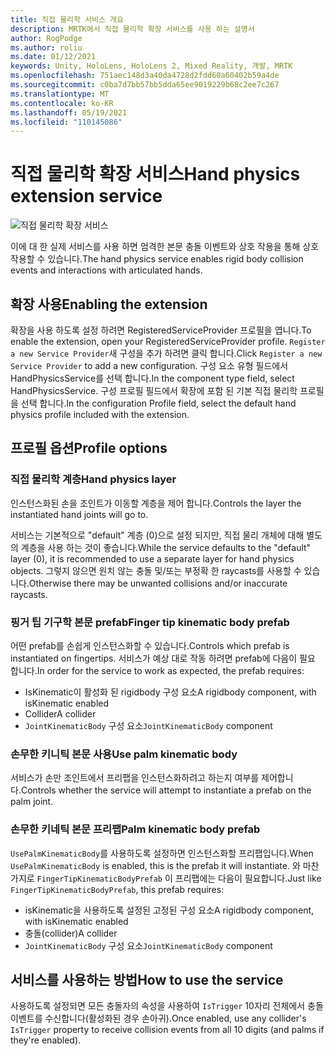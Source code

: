 ```yaml
---
title: 직접 물리학 서비스 개요
description: MRTK에서 직접 물리학 확장 서비스를 사용 하는 설명서
author: RogPodge
ms.author: roliu
ms.date: 01/12/2021
keywords: Unity, HoloLens, HoloLens 2, Mixed Reality, 개발, MRTK
ms.openlocfilehash: 751aec148d3a40da4728d2fdd60a60402b59a4de
ms.sourcegitcommit: c0ba7d7bb57bb5dda65ee9019229b68c2ee7c267
ms.translationtype: MT
ms.contentlocale: ko-KR
ms.lasthandoff: 05/19/2021
ms.locfileid: "110145086"
---
```

# <a name="hand-physics-extension-service"></a><span data-ttu-id="77024-104">직접 물리학 확장 서비스</span><span class="sxs-lookup"><span data-stu-id="77024-104">Hand physics extension service</span></span>

![직접 물리학 확장 서비스](../images/hand-physics/MRTK_UX_HandPhysics_Main.jpg)

<span data-ttu-id="77024-106">이에 대 한 실제 서비스를 사용 하면 엄격한 본문 충돌 이벤트와 상호 작용을 통해 상호 작용할 수 있습니다.</span><span class="sxs-lookup"><span data-stu-id="77024-106">The hand physics service enables rigid body collision events and interactions with articulated hands.</span></span>

## <a name="enabling-the-extension"></a><span data-ttu-id="77024-107">확장 사용</span><span class="sxs-lookup"><span data-stu-id="77024-107">Enabling the extension</span></span>

<span data-ttu-id="77024-108">확장을 사용 하도록 설정 하려면 RegisteredServiceProvider 프로필을 엽니다.</span><span class="sxs-lookup"><span data-stu-id="77024-108">To enable the extension, open your RegisteredServiceProvider profile.</span></span> <span data-ttu-id="77024-109">`Register a new Service Provider`새 구성을 추가 하려면 클릭 합니다.</span><span class="sxs-lookup"><span data-stu-id="77024-109">Click `Register a new Service Provider` to add a new configuration.</span></span> <span data-ttu-id="77024-110">구성 요소 유형 필드에서 HandPhysicsService를 선택 합니다.</span><span class="sxs-lookup"><span data-stu-id="77024-110">In the component type field, select HandPhysicsService.</span></span> <span data-ttu-id="77024-111">구성 프로필 필드에서 확장에 포함 된 기본 직접 물리학 프로필을 선택 합니다.</span><span class="sxs-lookup"><span data-stu-id="77024-111">In the configuration Profile field, select the default hand physics profile included with the extension.</span></span>

## <a name="profile-options"></a><span data-ttu-id="77024-112">프로필 옵션</span><span class="sxs-lookup"><span data-stu-id="77024-112">Profile options</span></span>

### <a name="hand-physics-layer"></a><span data-ttu-id="77024-113">직접 물리학 계층</span><span class="sxs-lookup"><span data-stu-id="77024-113">Hand physics layer</span></span>

<span data-ttu-id="77024-114">인스턴스화된 손을 조인트가 이동할 계층을 제어 합니다.</span><span class="sxs-lookup"><span data-stu-id="77024-114">Controls the layer the instantiated hand joints will go to.</span></span>

<span data-ttu-id="77024-115">서비스는 기본적으로 "default" 계층 (0)으로 설정 되지만, 직접 물리 개체에 대해 별도의 계층을 사용 하는 것이 좋습니다.</span><span class="sxs-lookup"><span data-stu-id="77024-115">While the service defaults to the "default" layer (0), it is recommended to use a separate layer for hand physics objects.</span></span> <span data-ttu-id="77024-116">그렇지 않으면 원치 않는 충돌 및/또는 부정확 한 raycasts를 사용할 수 있습니다.</span><span class="sxs-lookup"><span data-stu-id="77024-116">Otherwise there may be unwanted collisions and/or inaccurate raycasts.</span></span>

### <a name="finger-tip-kinematic-body-prefab"></a><span data-ttu-id="77024-117">핑거 팁 기구학 본문 prefab</span><span class="sxs-lookup"><span data-stu-id="77024-117">Finger tip kinematic body prefab</span></span>

<span data-ttu-id="77024-118">어떤 prefab를 손쉽게 인스턴스화할 수 있습니다.</span><span class="sxs-lookup"><span data-stu-id="77024-118">Controls which prefab is instantiated on fingertips.</span></span> <span data-ttu-id="77024-119">서비스가 예상 대로 작동 하려면 prefab에 다음이 필요 합니다.</span><span class="sxs-lookup"><span data-stu-id="77024-119">In order for the service to work as expected, the prefab requires:</span></span>

- <span data-ttu-id="77024-120">IsKinematic이 활성화 된 rigidbody 구성 요소</span><span class="sxs-lookup"><span data-stu-id="77024-120">A rigidbody component, with isKinematic enabled</span></span>
- <span data-ttu-id="77024-121">Collider</span><span class="sxs-lookup"><span data-stu-id="77024-121">A collider</span></span>
- <span data-ttu-id="77024-122">`JointKinematicBody` 구성 요소</span><span class="sxs-lookup"><span data-stu-id="77024-122">`JointKinematicBody` component</span></span>

### <a name="use-palm-kinematic-body"></a><span data-ttu-id="77024-123">손무한 키니틱 본문 사용</span><span class="sxs-lookup"><span data-stu-id="77024-123">Use palm kinematic body</span></span>

<span data-ttu-id="77024-124">서비스가 손만 조인트에서 프리팹을 인스턴스화하려고 하는지 여부를 제어합니다.</span><span class="sxs-lookup"><span data-stu-id="77024-124">Controls whether the service will attempt to instantiate a prefab on the palm joint.</span></span>

### <a name="palm-kinematic-body-prefab"></a><span data-ttu-id="77024-125">손무한 키네틱 본문 프리팹</span><span class="sxs-lookup"><span data-stu-id="77024-125">Palm kinematic body prefab</span></span>

<span data-ttu-id="77024-126">`UsePalmKinematicBody`를 사용하도록 설정하면 인스턴스화할 프리팹입니다.</span><span class="sxs-lookup"><span data-stu-id="77024-126">When `UsePalmKinematicBody` is enabled, this is the prefab it will instantiate.</span></span> <span data-ttu-id="77024-127">와 마찬가지로 `FingerTipKinematicBodyPrefab` 이 프리팹에는 다음이 필요합니다.</span><span class="sxs-lookup"><span data-stu-id="77024-127">Just like `FingerTipKinematicBodyPrefab`, this prefab requires:</span></span>

- <span data-ttu-id="77024-128">isKinematic을 사용하도록 설정된 고정된 구성 요소</span><span class="sxs-lookup"><span data-stu-id="77024-128">A rigidbody component, with isKinematic enabled</span></span>
- <span data-ttu-id="77024-129">충돌(collider)</span><span class="sxs-lookup"><span data-stu-id="77024-129">A collider</span></span>
- <span data-ttu-id="77024-130">`JointKinematicBody` 구성 요소</span><span class="sxs-lookup"><span data-stu-id="77024-130">`JointKinematicBody` component</span></span>

## <a name="how-to-use-the-service"></a><span data-ttu-id="77024-131">서비스를 사용하는 방법</span><span class="sxs-lookup"><span data-stu-id="77024-131">How to use the service</span></span>

<span data-ttu-id="77024-132">사용하도록 설정되면 모든 충돌자의 속성을 사용하여 `IsTrigger` 10자리 전체에서 충돌 이벤트를 수신합니다(활성화된 경우 손아귀).</span><span class="sxs-lookup"><span data-stu-id="77024-132">Once enabled, use any collider's `IsTrigger` property to receive collision events from all 10 digits (and palms if they're enabled).</span></span>
